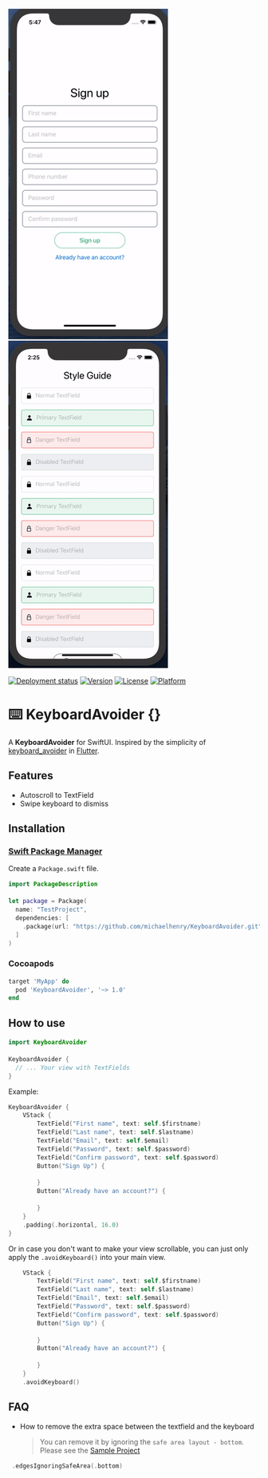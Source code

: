 ![Screenshot](images/screenshot.gif) ![Screenshot](images/screenshot2.gif)

[![Deployment status](https://github.com/michaelhenry/KeyboardAvoider/workflows/deploy_to_cocoapods/badge.svg)](https://github.com/michaelhenry/KeyboardAvoider/actions)
[![Version](https://img.shields.io/cocoapods/v/KeyboardAvoider.svg?style=flat)](https://cocoapods.org/pods/KeyboardAvoider)
[![License](https://img.shields.io/cocoapods/l/KeyboardAvoider.svg?style=flat)](https://cocoapods.org/pods/KeyboardAvoider)
[![Platform](https://img.shields.io/cocoapods/p/KeyboardAvoider.svg?style=flat)](https://cocoapods.org/pods/KeyboardAvoider)

# ⌨️ KeyboardAvoider {}

A **KeyboardAvoider** for SwiftUI. Inspired by the simplicity of [keyboard_avoider](https://pub.dev/packages/keyboard_avoider) in [Flutter](https://flutter.dev/).

## Features
- Autoscroll to TextField
- Swipe keyboard to dismiss


## Installation

### [Swift Package Manager](https://github.com/apple/swift-package-manager)

Create a `Package.swift` file.

```swift
import PackageDescription

let package = Package(
  name: "TestProject",
  dependencies: [
    .package(url: "https://github.com/michaelhenry/KeyboardAvoider.git", from: "1.0.0")
  ]
)
```

### Cocoapods

```ruby
target 'MyApp' do
  pod 'KeyboardAvoider', '~> 1.0'
end
```

## How to use

```swift
import KeyboardAvoider

KeyboardAvoider {
  // ... Your view with TextFields
}
```

Example:

```swift
KeyboardAvoider {
    VStack {
        TextField("First name", text: self.$firstname)
        TextField("Last name", text: self.$lastname)
        TextField("Email", text: self.$email)
        TextField("Password", text: self.$password)
        TextField("Confirm password", text: self.$password)
        Button("Sign Up") {

        }
        Button("Already have an account?") {

        }
    }
    .padding(.horizontal, 16.0)
}
```

Or in case you don't want to make your view scrollable, you can just only apply the `.avoidKeyboard()` into your main view.

```swift
    VStack {
        TextField("First name", text: self.$firstname)
        TextField("Last name", text: self.$lastname)
        TextField("Email", text: self.$email)
        TextField("Password", text: self.$password)
        TextField("Confirm password", text: self.$password)
        Button("Sign Up") {

        }
        Button("Already have an account?") {

        }
    }
    .avoidKeyboard()
```

## FAQ
- How to remove the extra space between the textfield and the keyboard

  > You can remove it by ignoring the `safe area layout - bottom`. Please see the [Sample Project](https://github.com/michaelhenry/KeyboardAvoider/blob/d5293c541673bce47f00cdd0ec2f1b604b5341c8/KeyboardAvoider-Example/KeyboardAvoider-Example/ContentView.swift#L45)

 ```swift
  .edgesIgnoringSafeArea(.bottom)
  ```

